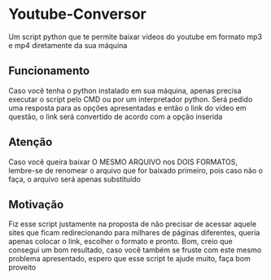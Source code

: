 # Youtube-Conversor
Um script python que te permite baixar vídeos do youtube em formato mp3 e mp4 diretamente da sua máquina

## Funcionamento
Caso você tenha o python instalado em sua máquina, apenas precisa executar o script pelo CMD ou por um interpretador python.
Será pedido uma resposta para as opções apresentadas e então o link do vídeo em questão, o link será convertido de acordo com a opção inserida

## Atenção
Caso você queira baixar O MESMO ARQUIVO nos DOIS FORMATOS, lembre-se de renomear o arquivo que for baixado primeiro, pois caso não o faça, o arquivo será apenas substituído

## Motivação
Fiz esse script justamente na proposta de não precisar de acessar aquele sites que ficam redirecionando para milhares de páginas diferentes, queria apenas colocar o link, escolher o formato e pronto. Bom, creio que consegui um bom resultado, caso você também se fruste com este mesmo problema apresentado, espero que esse script te ajude muito, faça bom proveito
